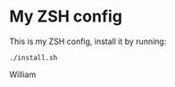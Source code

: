 My ZSH config
=============

This is my ZSH config, install it by running:

    ./install.sh

William
